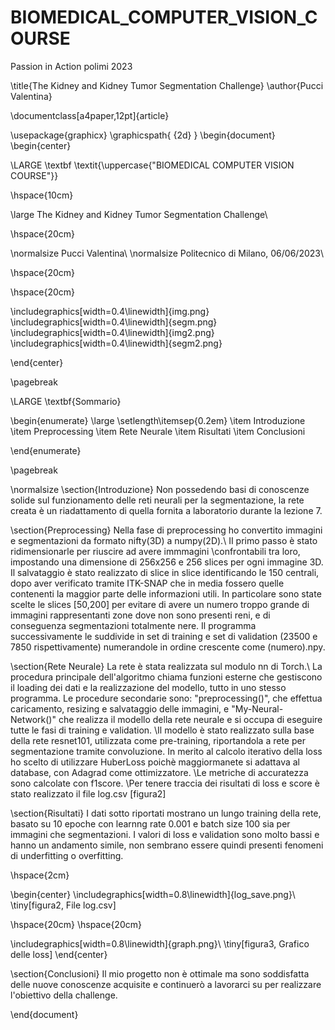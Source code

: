 # BIOMEDICAL_COMPUTER_VISION_COURSE
Passion in Action polimi 2023

\title{The Kidney and Kidney Tumor Segmentation Challenge}
\author{Pucci Valentina}

\documentclass[a4paper,12pt]{article}

\usepackage{graphicx}
\graphicspath{ {2d} }
\begin{document}
\begin{center}


\LARGE \textbf \textit{\uppercase{"BIOMEDICAL COMPUTER VISION COURSE"}}

\hspace{10cm} 

\large The Kidney and Kidney Tumor Segmentation Challenge\\

\hspace{20cm} 


\normalsize Pucci Valentina\\
\normalsize Politecnico di Milano, 06/06/2023\\

\hspace{20cm} 

\hspace{20cm} 

\includegraphics[width=0.4\linewidth]{img.png}
\includegraphics[width=0.4\linewidth]{segm.png}
\includegraphics[width=0.4\linewidth]{img2.png}
\includegraphics[width=0.4\linewidth]{segm2.png}


\end{center}

\pagebreak


\LARGE \textbf{Sommario}

\begin{enumerate}
\large
\setlength\itemsep{0.2em}
	\item Introduzione
	\item Preprocessing
	\item Rete Neurale
	\item Risultati
	\item Conclusioni

\end{enumerate}

\pagebreak

\normalsize 
\section{Introduzione}
Non possedendo basi di conoscenze solide sul funzionamento delle reti neurali per la segmentazione,  la rete creata è un riadattamento di quella fornita a laboratorio durante la lezione 7. 


\section{Preprocessing}
Nella fase di preprocessing ho convertito immagini e segmentazioni da formato nifty(3D) a numpy(2D).\\
II primo passo è stato ridimensionarle per riuscire ad avere immmagini \\confrontabili tra loro, impostando una dimensione di 256x256 e 256 slices per ogni immagine 3D.
Il salvataggio è stato realizzato di slice in slice identificando le 150 centrali, dopo aver verificato tramite ITK-SNAP che in media fossero quelle contenenti la maggior parte delle informazioni utili.  In particolare sono state scelte le slices [50,200] per evitare di avere un numero troppo grande di immagini rappresentanti zone dove non sono presenti reni,  e di conseguenza segmentazioni totalmente nere.
Il programma successivamente le suddivide in set di training e set di validation (23500 e 7850 rispettivamente) numerandole in ordine crescente come (numero).npy.


\section{Rete Neurale}
La rete è stata realizzata sul modulo nn di Torch.\\
La procedura principale dell'algoritmo chiama funzioni esterne che gestiscono il loading dei dati e la realizzazione del modello,  tutto in uno stesso programma. 
Le procedure secondarie sono: "preprocessing()",  che effettua caricamento, resizing e salvataggio delle immagini,  e "My-Neural-Network()" che realizza il modello della rete neurale e si occupa di eseguire tutte le fasi di training e validation.  \\Il modello è stato realizzato sulla base della rete resnet101, utilizzata come pre-training,  riportandola a rete per segmentazione tramite convoluzione.
In merito al calcolo iterativo della loss ho scelto di utilizzare HuberLoss poichè maggiormanete si adattava al database,  con Adagrad come ottimizzatore. 
 \\Le metriche di accuratezza sono calcolate con f1score. 
\\Per tenere traccia dei risultati di loss e score è stato realizzato il file log.csv [figura2]


\section{Risultati}
I dati sotto riportati mostrano un lungo training della rete, basato su 10 epoche con learnng rate 0.001 e batch size 100 sia per immagini che segmentazioni.
I valori di loss e validation sono molto bassi e hanno un andamento simile, non sembrano essere quindi presenti fenomeni di underfitting o overfitting.



 \hspace{2cm} 

 \begin{center}
\includegraphics[width=0.8\linewidth]{log_save.png}\\
\tiny[figura2, File log.csv]

 \hspace{20cm} 
 \hspace{20cm} 

\includegraphics[width=0.8\linewidth]{graph.png}\\
\tiny[figura3,  Grafico delle loss]
 \end{center}


 \section{Conclusioni}
Il mio progetto non è ottimale ma sono soddisfatta delle nuove conoscenze acquisite e continuerò a lavorarci su per realizzare l'obiettivo della challenge. 



\end{document}
